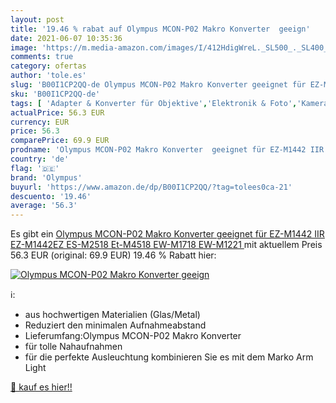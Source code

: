 ```yaml
---
layout: post
title: '19.46 % rabat auf Olympus MCON-P02 Makro Konverter  geeign'
date: 2021-06-07 10:35:36
image: 'https://m.media-amazon.com/images/I/412HdigWreL._SL500_._SL400_.jpg'
comments: true
category: ofertas
author: 'tole.es'
slug: 'B00I1CP2QQ-de Olympus MCON-P02 Makro Konverter geeignet für EZ-M1442 IIR...'
sku: 'B00I1CP2QQ-de'
tags: [ 'Adapter & Konverter für Objektive','Elektronik & Foto','Kamera & Foto','Kamera- & Fotozubehör','Objektivzubehör','olympus', ]
actualPrice: 56.3 EUR
currency: EUR
price: 56.3
comparePrice: 69.9 EUR
prodname: 'Olympus MCON-P02 Makro Konverter  geeignet für EZ-M1442 IIR  EZ-M1442EZ  ES-M2518  Et-M4518  EW-M1718  EW-M1221 '
country: 'de'
flag: '🇩🇪'
brand: 'Olympus'
buyurl: 'https://www.amazon.de/dp/B00I1CP2QQ/?tag=tolees0ca-21'
descuento: '19.46'
average: '56.3'
---
```


Es gibt ein [Olympus MCON-P02 Makro Konverter  geeignet für EZ-M1442 IIR  EZ-M1442EZ  ES-M2518  Et-M4518  EW-M1718  EW-M1221 ](https://www.amazon.de/dp/B00I1CP2QQ/?tag=tolees0ca-21) mit aktuellem Preis 56.3 EUR (original: 69.9 EUR) 19.46 % Rabatt hier:

[![Olympus MCON-P02 Makro Konverter  geeign](https://m.media-amazon.com/images/I/412HdigWreL._SL500_._SL400_.jpg)](https://www.amazon.de/dp/B00I1CP2QQ/?tag=tolees0ca-21)

ℹ️:

- aus hochwertigen Materialien (Glas/Metal)
- Reduziert den minimalen Aufnahmeabstand
- Lieferumfang:Olympus MCON-P02 Makro Konverter
- für tolle Nahaufnahmen
- für die perfekte Ausleuchtung kombinieren Sie es mit dem Marko Arm Light

[🛒 kauf es hier!!](https://www.amazon.de/dp/B00I1CP2QQ/?tag=tolees0ca-21)
